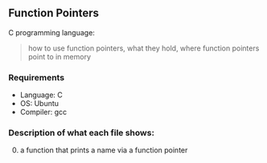 ## Function Pointers
C programming language:
> how to use function pointers, what they hold, where function pointers point to in memory

### Requirements
*  Language: C
* OS: Ubuntu
* Compiler: gcc

### Description of what each file shows:
0. a function that prints a name via a function pointer
